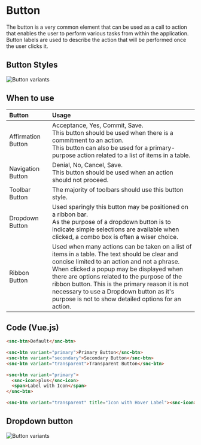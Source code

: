 # Button <Badge text="In-progress" type="warning" vertical="top" />

The button is a very common element that can be used as a call to action that enables the user to perform various tasks from within the application. Button labels are used to describe the action that will be performed once the user clicks it.

## Button Styles

![Button variants](/images/sundose/components/btn-variants.jpg)

## When to use

| Button 	| Usage 	|
|:-	|:-	|
| Affirmation Button 	| Acceptance, Yes, Commit, Save.<br>This button should be used when there is a commitment to an action.<br>This button can also be used for a primary-purpose action related to a list of items in a table. 	|
| Navigation Button 	| Denial, No, Cancel, Save.<br>This button should be used when an action should not proceed. 	|
| Toolbar Button 	| The majority of toolbars should use this button style. 	|
| Dropdown Button 	| Used sparingly this button may be positioned on a ribbon bar.<br>As the purpose of a dropdown button is to indicate simple selections are available when clicked, a combo box is often a wiser choice. 	|
| Ribbon Button 	| Used when many actions can be taken on a list of items in a table. The text should be clear and concise limited to an action and not a phrase.<br>When clicked a popup may be displayed when there are options related to the purpose of the ribbon button. This is the primary reason it is not<br>necessary to use a Dropdown button as it's purpose is not to show detailed options for an action. 	|


## Code (Vue.js)

``` html
<snc-btn>Default</snc-btn>
 
<snc-btn variant="primary">Primary Button</snc-btn>
<snc-btn variant="secondary">Secondary Button</snc-btn>
<snc-btn variant="transparent">Transparent Button</snc-btn>
 
<snc-btn variant="primary">
  <snc-icon>plus</snc-icon>
  <span>Label with Icon</span>
</snc-btn>
 
<snc-btn variant="transparent" title="Icon with Hover Label"><snc-icon>pencil</snc-icon></snc-btn>
```

## Dropdown button

![Button variants](/images/sundose/components/btn-dropdown.jpg)


